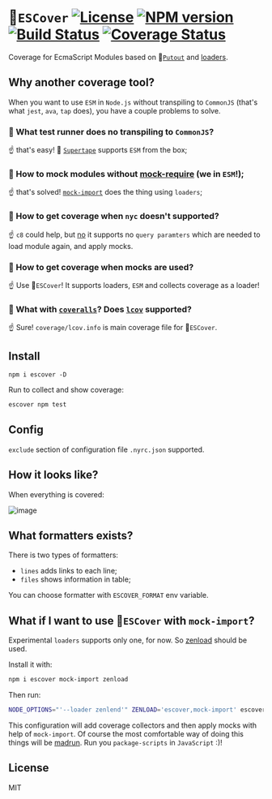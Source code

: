 # 🎩`ESCover` [![License][LicenseIMGURL]][LicenseURL] [![NPM version][NPMIMGURL]][NPMURL] [![Build Status][BuildStatusIMGURL]][BuildStatusURL] [![Coverage Status][CoverageIMGURL]][CoverageURL]

[NPMIMGURL]: https://img.shields.io/npm/v/escover.svg?style=flat
[BuildStatusURL]: https://github.com/coderaiser/escover/actions?query=workflow%3A%22Node+CI%22 "Build Status"
[BuildStatusIMGURL]: https://github.com/coderaiser/escover/workflows/Node%20CI/badge.svg
[LicenseIMGURL]: https://img.shields.io/badge/license-MIT-317BF9.svg?style=flat
[NPMURL]: https://npmjs.org/package/escover "npm"
[LicenseURL]: https://tldrlegal.com/license/mit-license "MIT License"
[CoverageURL]: https://coveralls.io/github/coderaiser/escover?branch=master
[CoverageIMGURL]: https://coveralls.io/repos/coderaiser/escover/badge.svg?branch=master&service=github

Coverage for EcmaScript Modules based on 🐊[`Putout`](https://github.com/coderaiser/putout) and [loaders](https://nodejs.org/dist/latest-v16.x/docs/api/esm.html#loaders).

## Why another coverage tool?

When you want to use `ESM` in `Node.js` without transpiling to `CommonJS` (that's what `jest`, `ava`, `tap` does),
you have a couple problems to solve.

### 🤷‍ What test runner does no transpiling to `CommonJS`?

☝️ that's easy! 📼 [`Supertape`](https://github.com/coderaiser/supertape) supports `ESM` from the box;

### 🤷‍  How to mock modules without [mock-require](https://github.com/boblauer/mock-require) (we in `ESM`!);

☝️ that's solved! [`mock-import`](https://github.com/coderaiser/mock-import) does the thing using `loaders`;

### 🤷‍ How to get coverage when `nyc` doesn't supported?

☝️ `c8` could help, but [no](https://github.com/coderaiser/c8-reproduce) it supports no `query paramters`
which are needed to load module again, and apply mocks.

### 🤷‍  How to get coverage when mocks are used?

☝️ Use 🎩`ESCover`! It supports loaders, `ESM` and collects coverage as a loader!

### 🤷‍  What with [`coveralls`](https://coveralls.io/)? Does [`lcov`](https://github.com/StevenLooman/mocha-lcov-reporter) supported?

☝️ Sure! `coverage/lcov.info` is main coverage file for 🎩`ESCover`.

## Install

```
npm i escover -D
```

Run to collect and show coverage:

```sh
escover npm test
```

## Config

`exclude` section of configuration file `.nyrc.json` supported.

## How it looks like?

When everything is covered:

![image](https://user-images.githubusercontent.com/1573141/149822261-ff9bc3b4-6ee4-452c-9ada-3cc922b630ec.png)

## What formatters exists?

There is two types of formatters:

- `lines` adds links to each line;
- `files` shows information in table;

You can choose formatter with `ESCOVER_FORMAT` env variable.

## What if I want to use 🎩`ESCover` with `mock-import`?

Experimental `loaders` supports only one, for now. So [zenload](https://github.com/coderaiser/zenload) should be used.

Install it with:

```sh
npm i escover mock-import zenload
```

Then run:

```sh
NODE_OPTIONS="'--loader zenlend'" ZENLOAD='escover,mock-import' escover npm test
```

This configuration will add coverage collectors and then apply mocks with help of `mock-import`.
Of course the most comfortable way of doing this things will be [madrun](https://github.com/coderaiser/madrun).
Run you `package-scripts` in `JavaScript` :)!

## License

MIT
